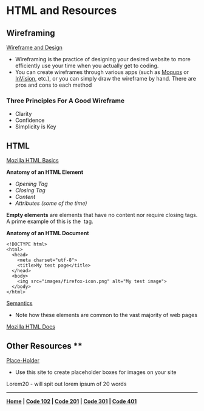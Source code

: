 # HTML and Resources #

## Wireframing ##
[Wireframe and Design](https://careerfoundry.com/en/blog/ux-design/how-to-create-your-first-wireframe/)
- Wireframing is the practice of designing your desired website to more efficiently use your time when you actually get to coding. 
- You can create wireframes through various apps (such as [Moqups](https://moqups.com/) or [InVision](https://www.invisionapp.com/), etc.), or you can simply draw the wireframe by hand. There are pros and cons to each method

### Three Principles For A Good Wireframe ###
- Clarity
- Confidence
- Simplicity is Key

## HTML ##
[Mozilla HTML Basics](https://developer.mozilla.org/en-US/docs/Learn/Getting_started_with_the_web/HTML_basics)

**Anatomy of an HTML Element**
- *Opening Tag*
- *Closing Tag*
- *Content*
- *Attributes (some of the time)*

**Empty elements** are elements that have no content nor require closing tags. A prime example of this is the <img> tag.

**Anatomy of an HTML Document**
```
<!DOCTYPE html>
<html>
  <head>
    <meta charset="utf-8">
    <title>My test page</title>
  </head>
  <body>
    <img src="images/firefox-icon.png" alt="My test image">
  </body>
</html>
```

[Semantics](https://developer.mozilla.org/en-US/docs/Glossary/Semantics)
- Note how these elements are common to the vast majority of web pages

[Mozilla HTML Docs](https://developer.mozilla.org/en-US/docs/Web/HTML)

## Other Resources **
[Place-Holder](https://place-hold.it/)
- Use this site to create placeholder boxes for images on your site

Lorem20 - will spit out lorem ipsum of 20 words

***

**[Home](README.md) | [Code 102](102.md) | [Code 201](201.md) | [Code 301](301.md) | [Code 401](401.md)**